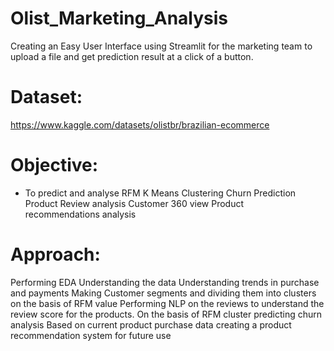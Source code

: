 # Olist_Marketing_Analysis

Creating an Easy User Interface using Streamlit for the marketing team to upload a file and get prediction result at a click of a button. 

# Dataset: 
https://www.kaggle.com/datasets/olistbr/brazilian-ecommerce

# Objective:  
- To predict and analyse 
RFM 
K Means Clustering
Churn Prediction 
Product Review analysis 
Customer 360 view 
Product recommendations analysis

# Approach:
Performing EDA 
Understanding the data 
Understanding trends in purchase and payments 
Making Customer segments and dividing them into clusters on the basis of RFM value 
Performing NLP on the reviews to understand the review score for the products. 
On the basis of RFM cluster predicting churn analysis 
Based on current product purchase data creating a product recommendation system for future use
